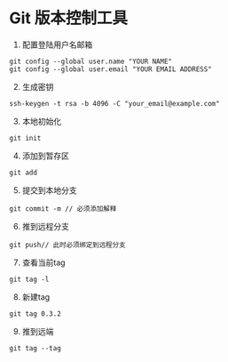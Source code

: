 # Git 版本控制工具
  1. 配置登陆用户名邮箱
  ```git
  git config --global user.name "YOUR NAME"
  git config --global user.email "YOUR EMAIL ADDRESS"
  ```
  2. 生成密钥
  
    ssh-keygen -t rsa -b 4096 -C "your_email@example.com"
  3. 本地初始化
  
    git init
  4. 添加到暂存区
   
    git add
  5. 提交到本地分支
   
    git commit -m // 必须添加解释
  6. 推到远程分支
   
    git push// 此时必须绑定到远程分支

  7. 查看当前tag

    git tag -l
  8. 新建tag
   
    git tag 0.3.2
  9.  推到远端
    
    git tag --tag 